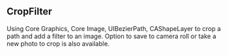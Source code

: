 ## CropFilter

Using Core Graphics, Core Image, UIBezierPath, CAShapeLayer to crop a path and add a filter to an image. Option to save to camera roll or take a new photo to crop is also available.
